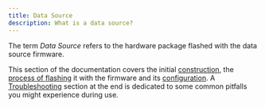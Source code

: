 ```yaml
---
title: Data Source
description: What is a data source?
---
```


The term *Data Source* refers to the hardware package flashed with the data source firmware.

This section of the documentation covers the initial [construction](construction/index.md), the [process of flashing](flashing/index.md) it with the firmware and its [configuration](configuration/index.md). A [Troubleshooting](troubleshooting/index.md) section at the end is dedicated to some common pitfalls you might experience during use.
